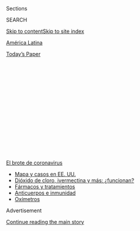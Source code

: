 <div id="app">

<div>

<div>

<div>

<div class="NYTAppHideMasthead css-1q2w90k e1suatyy0">

<div class="section css-ui9rw0 e1suatyy2">

<div class="css-eph4ug er09x8g0">

<div class="css-6n7j50">

</div>

<span class="css-1dv1kvn">Sections</span>

<div class="css-10488qs">

<span class="css-1dv1kvn">SEARCH</span>

</div>

[Skip to content](#site-content)[Skip to site index](#site-index)

</div>

<div id="masthead-section-label" class="css-1wr3we4 eaxe0e00">

[América
Latina](https://www.nytimes.com/es/section/america-latina)

</div>

<div class="css-10698na e1huz5gh0">

</div>

</div>

<div id="masthead-bar-one" class="section hasLinks css-15hmgas e1csuq9d3">

<div class="css-uqyvli e1csuq9d0">

</div>

<div class="css-1uqjmks e1csuq9d1">

</div>

<div class="css-9e9ivx">

[](https://myaccount.nytimes.com/auth/login?response_type=cookie&client_id=vi)

</div>

<div class="css-1bvtpon e1csuq9d2">

[Today’s
Paper](https://www.nytimes.com/section/todayspaper)

</div>

</div>

</div>

</div>

<div data-aria-hidden="false">

<div id="site-content" data-role="main">

<div>

<div class="css-1aor85t" style="opacity:0.000000001;z-index:-1;visibility:hidden">

<div class="css-1hqnpie">

<div class="css-epjblv">

<span class="css-17xtcya">[América
Latina](/es/section/america-latina)</span><span class="css-x15j1o">|</span><span class="css-fwqvlz">Menos
sexo, más audiencia: la pandemia reanima a las telenovelas
mexicanas</span>

</div>

<div class="css-k008qs">

<div class="css-1iwv8en">

<span class="css-18z7m18"></span>

<div>

</div>

</div>

<span class="css-1n6z4y">https://nyti.ms/2Xhtz4s</span>

<div class="css-1705lsu">

<div class="css-4xjgmj">

<div class="css-4skfbu" data-role="toolbar" data-aria-label="Social Media Share buttons, Save button, and Comments Panel with current comment count" data-testid="share-tools">

  - 
  - 
  - 
  - 
    
    <div class="css-6n7j50">
    
    </div>

  - 
  - 

</div>

</div>

</div>

</div>

</div>

</div>

<div id="NYT_TOP_BANNER_REGION" class="css-13pd83m">

<div>

<div id="styln-prism-menu-1594831588949" class="section interactive-content interactive-size-medium css-1edisqu">

<div class="css-17ih8de interactive-body">

<div id="scroll-container" class="css-1gj85ro">

[<span class="styln-title-wrap"><span class="css-1pje3qr">El brote
de</span><span class="css-1pje3qr">
coronavirus</span></span>](https://www.nytimes.com/es/spotlight/coronavirus?action=click&pgtype=Article&state=default&region=TOP_BANNER&context=storylines_menu)

  - [Mapa y casos en EE.
    UU.](https://www.nytimes.com/es/interactive/2020/espanol/mundo/coronavirus-en-estados-unidos.html?action=click&pgtype=Article&state=default&region=TOP_BANNER&context=storylines_menu)
  - [Dióxido de cloro, ivermectina y más:
    ¿funcionan?](https://www.nytimes.com/es/2020/07/23/espanol/america-latina/bolivia-cloro-coronavirus-ivermectina.html?action=click&pgtype=Article&state=default&region=TOP_BANNER&context=storylines_menu)
  - [Fármacos y
    tratamientos](https://www.nytimes.com/es/interactive/2020/science/coronavirus-tratamientos-curas.html?action=click&pgtype=Article&state=default&region=TOP_BANNER&context=storylines_menu)
  - [Anticuerpos e
    inmunidad](https://www.nytimes.com/es/2020/07/28/espanol/ciencia-y-tecnologia/anticuerpos-coronavirus-inmunidad.html?action=click&pgtype=Article&state=default&region=TOP_BANNER&context=storylines_menu)
  - [Oxímetros](https://www.nytimes.com/es/2020/04/29/espanol/estilos-de-vida/oximetro-para-que-sirve.html?action=click&pgtype=Article&state=default&region=TOP_BANNER&context=storylines_menu)

</div>

</div>

</div>

</div>

</div>

<div id="top-wrapper" class="css-1sy8kpn">

<div id="top-slug" class="css-l9onyx">

Advertisement

</div>

[Continue reading the main
story](#after-top)

<div class="ad top-wrapper" style="text-align:center;height:100%;display:block;min-height:250px">

<div id="top" class="place-ad" data-position="top" data-size-key="top">

</div>

</div>

<div id="after-top">

</div>

</div>

<div>

<div id="sponsor-wrapper" class="css-1hyfx7x">

<div id="sponsor-slug" class="css-19vbshk">

Supported by

</div>

[Continue reading the main
story](#after-sponsor)

<div id="sponsor" class="ad sponsor-wrapper" style="text-align:center;height:100%;display:block">

</div>

<div id="after-sponsor">

</div>

</div>

<div class="css-186x18t">

</div>

<div class="css-1vkm6nb ehdk2mb0">

# Menos sexo, más audiencia: la pandemia reanima a las telenovelas mexicanas

</div>

Desdeñados por ser muy anticuados para competir con las series
transmitidas por internet, los melodramas televisivos recuperan a un
público ansioso que busca entretenimiento familiar y reconfortante en
tiempos de incertidumbre.

<div class="css-79elbk" data-testid="photoviewer-wrapper">

<div class="css-z3e15g" data-testid="photoviewer-wrapper-hidden">

</div>

<div class="css-1a48zt4 ehw59r15" data-testid="photoviewer-children">

![<span class="css-16f3y1r e13ogyst0" data-aria-hidden="true">En México,
Televisa ha seguido rodando telenovelas durante la
pandemia</span><span class="css-cnj6d5 e1z0qqy90" itemprop="copyrightHolder"><span class="css-1ly73wi e1tej78p0">Credit...</span><span><span>Meghan
Dhaliwal para The New York
Times</span></span></span>](https://static01.nyt.com/images/2020/07/23/world/00mexico-melodrama-ES-00/merlin_173965713_f45fb63a-5152-433a-b9e9-4cfa786e4780-articleLarge.jpg?quality=75&auto=webp&disable=upscale)

</div>

</div>

<div class="css-18e8msd">

<div class="css-vp77d3 epjyd6m0">

<div class="css-hus3qt ey68jwv0" data-aria-hidden="true">

[![Natalie
Kitroeff](https://static01.nyt.com/images/2019/03/01/multimedia/author-natalie-kitroeff/author-natalie-kitroeff-thumbLarge.png
"Natalie Kitroeff")](https://www.nytimes.com/by/natalie-kitroeff)

</div>

<div class="css-1baulvz">

Por [<span class="css-1baulvz last-byline" itemprop="name">Natalie
Kitroeff</span>](https://www.nytimes.com/by/natalie-kitroeff)

</div>

</div>

  - 2 de agosto de
    2020

  - 
    
    <div class="css-4xjgmj">
    
    <div class="css-d8bdto" data-role="toolbar" data-aria-label="Social Media Share buttons, Save button, and Comments Panel with current comment count" data-testid="share-tools">
    
      - 
      - 
      - 
      - 
        
        <div class="css-6n7j50">
        
        </div>
    
      - 
      - 
    
    </div>
    
    </div>

</div>

<div class="css-mdjrty">

[Read in
English](https://www.nytimes.com/2020/08/02/world/americas/mexico-tv-virus-telenovela.html "Read in English")

</div>

</div>

<div class="section meteredContent css-1r7ky0e" name="articleBody" itemprop="articleBody">

<div class="css-1fanzo5 StoryBodyCompanionColumn">

<div class="css-53u6y8">

[Regístrate para recibir nuestro
boletín](https://www.nytimes.com/newsletters/el-times) con lo mejor de
The New York Times.

-----

CIUDAD DE MÉXICO — El romance de México con el melodrama había
terminado.

Después de décadas de reinado supremo en los horarios de máxima
audiencia, las icónicas telenovelas del país perdían espectadores. Los
ejecutivos de la industria las declararon obsoletas, demasiado cursis y
simplistas para competir con programas más complejos y de mayor
presupuesto.

Ahora, gracias a la pandemia, la telenovela arrasa de nuevo.

Confinados en sus hogares, millones de mexicanos han dedicado sus noches
a los melodramas tradicionales y otros clásicos kitsch, y han encontrado
en los rostros familiares y en la garantía de los finales felices un
bálsamo para las ansiedades surgidas de una crisis de salud [que ha
dejado al menos 43.000
muertos](https://www.nytimes.com/es/interactive/2020/espanol/america-latina/coronavirus-en-mexico.html)
y millones de
[desempleados](https://www.nytimes.com/es/2020/06/08/espanol/america-latina/mexico-amlo-deuda-coronavirus.html).

“No hay miedo ni horror ni miseria”, dijo Enrique Millán, de 75 años,
sobre las telenovelas que se adueñaron de toda su atención después de
que la pandemia colocó al fútbol en pausa. “Puedo imaginar lo que va a
pasar al final de cada episodio. No hay estrés”.

</div>

</div>

<div class="css-79elbk" data-testid="photoviewer-wrapper">

<div class="css-z3e15g" data-testid="photoviewer-wrapper-hidden">

</div>

<div class="css-1a48zt4 ehw59r15" data-testid="photoviewer-children">

![<span class="css-16f3y1r e13ogyst0" data-aria-hidden="true">Después de
que se canceló la temporada de futbol Enrique Millán ha empezado a ver
las telenovelas
nocturnas.</span><span class="css-cnj6d5 e1z0qqy90" itemprop="copyrightHolder"><span class="css-1ly73wi e1tej78p0">Credit...</span><span>Meghan
Dhaliwal para The New York
Times</span></span>](https://static01.nyt.com/images/2020/07/28/world/00mexico-melodrama-ES-01/merlin_174535812_5c6ee301-bd88-4ec0-b4dc-48a5b3416a9a-articleLarge.jpg?quality=75&auto=webp&disable=upscale)

</div>

</div>

<div class="css-1fanzo5 StoryBodyCompanionColumn">

<div class="css-53u6y8">

Los índices de audiencia para estos programas se han disparado en los
últimos meses, reviviendo un género que moldeó a generaciones y se
convirtió en una de las exportaciones culturales más importantes del
país.

</div>

</div>

<div class="css-1fanzo5 StoryBodyCompanionColumn">

<div class="css-53u6y8">

El inicio de una recesión económica mundial ha hecho que este tipo de
programas sean más atractivos por definición. Las telenovelas se emiten
por señal abierta, lo que las hace más accesibles para la familia
mexicana promedio que Netflix o los canales de cable premium.

Pero su atractivo también emana de un estilo particular de narración sin
complicaciones que alivia el aburrimiento de la vida en cuarentena al
tiempo que calma los temores y brinda la intimidad emocional que las
interacciones diarias han perdido con el virus.

“Prendo la televisión, el tiempo pasa y no sientes que no estás haciendo
nada”, dijo Minerva Becerril, quien ve telenovelas y otros melodramas
todas las noches con su madre de 90 años en su casa en las afueras de
Ciudad de México. “Es un rato de calma y ves escenas de amor, algo que
me gusta porque soy romántica”.

Durante la pandemia, Becerril comenzaba sus tardes con *Te doy la vida*,
una telenovela que presenta un triángulo amoroso, y luego pasa a *La
rosa de Guadalupe*, un drama con matices religiosos. A veces ve
*Destilando amor*, pero no le gusta *Rubí*, una nueva versión de la
telenovela de 2004 basada en una historieta de finales de los años 60.
“La versión de la revista era mejor”, dijo.

</div>

</div>

<div class="css-1fanzo5 StoryBodyCompanionColumn">

<div class="css-53u6y8">

El resurgimiento de los melodramas en México ha sido una bendición para
Televisa, el otrora monopolio mediático que en años recientes se ha
visto afectado por los servicios de transmisión en continuo y otros
competidores.

</div>

</div>

<div class="css-79elbk" data-testid="photoviewer-wrapper">

<div class="css-z3e15g" data-testid="photoviewer-wrapper-hidden">

</div>

<div class="css-1a48zt4 ehw59r15" data-testid="photoviewer-children">

<div class="css-1xdhyk6 erfvjey0">

<span class="css-1ly73wi e1tej78p0">Image</span>

<div class="css-zjzyr8">

<div data-testid="lazyimage-container" style="height:257.77777777777777px">

</div>

</div>

</div>

<span class="css-16f3y1r e13ogyst0" data-aria-hidden="true">Imágenes de
las estrellas de Televisa en la pared de  las oficinas de la producción.
Una línea amarilla ayuda a recordar el distanciamiento
social. </span><span class="css-cnj6d5 e1z0qqy90" itemprop="copyrightHolder"><span class="css-1ly73wi e1tej78p0">Credit...</span><span>Meghan
Dhaliwal para The New York Times</span></span>

</div>

</div>

<div class="css-1fanzo5 StoryBodyCompanionColumn">

<div class="css-53u6y8">

Durante el segundo trimestre de este año, 6,6 millones de personas
vieron cada noche el canal insignia de Televisa durante el horario
estelar, cuando se transmiten las telenovelas y otros melodramas.
Durante el mismo período en 2019, según la cadena, fueron cinco
millones. Los índices de audiencia para el canal aumentaron dos veces
más que la audiencia general de televisión en México de mayo a junio.

Según los índices de audiencia de Nielsen, Televisa estima que más de
diez millones de personas vieron el final de *Te doy la vida*, que se
emitió a principios de este mes, con lo que se convirtió en el episodio
de telenovela más visto de la cadena desde 2016.

</div>

</div>

<div>

</div>

<div class="css-1fanzo5 StoryBodyCompanionColumn">

<div class="css-53u6y8">

“De repente, los índices de audiencia subieron”, dijo Isaac Lee,
exejecutivo de Televisa y Univisión. “Nadie sabe si es un momento, un
coletazo, una tendencia o si la telenovela ha vuelto”.

Cuando Lee se convirtió en director de contenidos de Televisa en 2017,
la cadena estaba en crisis. Desde hacía décadas, los ingresos de los
mexicanos habían ido en aumento y el acceso a internet se extendía por
todo el país, lo que alejó a la gente de los clásicos melodramas que
fueron el pan de cada día de Televisa durante medio siglo.

</div>

</div>

<div class="css-1fanzo5 StoryBodyCompanionColumn">

<div class="css-53u6y8">

Los ejecutivos de la industria querían más acción, más violencia y
mayores presupuestos, ingredientes que parecían explicar el éxito de los
dramas sobre narcotraficantes en Telemundo y series como *Narcos* en
Netflix.

Lee comenzó a mirar sin parar toda esa programación y pronto se dio
cuenta de lo que debería haber sido obvio: él no era el público
objetivo. Y tampoco lo eran los otros ejecutivos de la compañía que
habían tomado decisiones sobre los programas.

“Decidí no mirar el contenido”, dijo, “porque sabía que lo
arruinaría”.

</div>

</div>

<div class="css-79elbk" data-testid="photoviewer-wrapper">

<div class="css-z3e15g" data-testid="photoviewer-wrapper-hidden">

</div>

<div class="css-1a48zt4 ehw59r15" data-testid="photoviewer-children">

<div class="css-1xdhyk6 erfvjey0">

<span class="css-1ly73wi e1tej78p0">Image</span>

<div class="css-zjzyr8">

<div data-testid="lazyimage-container" style="height:257.77777777777777px">

</div>

</div>

</div>

<span class="css-16f3y1r e13ogyst0" data-aria-hidden="true">Minerva
Becerril, izquierda, ve telenovelas con su madre Gorgonia Becerril
Rocha, porque ofrecen “un rato de
calma”</span><span class="css-cnj6d5 e1z0qqy90" itemprop="copyrightHolder"><span class="css-1ly73wi e1tej78p0">Credit...</span><span>Meghan
Dhaliwal para The New York Times</span></span>

</div>

</div>

<div class="css-1fanzo5 StoryBodyCompanionColumn">

<div class="css-53u6y8">

Después de muchas conversaciones con los espectadores, quedó claro que
el melodrama solo necesitaba un cambio de imagen, dijo. Televisa comenzó
a modernizar sus telenovelas, atenuando las bofetadas y los barítonos
operísticos en favor de personajes que hablaban en voz normal sobre
problemas reales.

Su apuesta fue *La rosa de Guadalupe*, un drama de Televisa que tenía
una década y había sido subestimado durante mucho tiempo por los propios
ejecutivos de la cadena.

*La rosa de Guadalupe* no es una telenovela con personajes y conflictos
establecidos, pero es el pináculo del melodrama. Cada episodio de una
hora cuenta una historia independiente que siempre sigue el mismo arco:
alguien enfrenta un problema y reza para pedir la ayuda de la Virgen de
Guadalupe. Aparece una rosa blanca, un viento santo sopla sobre sus
rostros y pronto sus problemas han terminado.

Lo que el programa tenía que le faltaba a las telenovelas de la cadena
era actualidad cultural. Los temas que aborda *La rosa de Guadalupe* a
menudo se inspiran en los titulares, como el episodio dedicado a una
familia separada por la deportación de Estados Unidos, o aquel sobre los
adolescentes que consumían alcohol [vertiéndolo sobre sus globos
oculares](https://www.ncbi.nlm.nih.gov/pmc/articles/PMC4009175/), una
broma peligrosa que circulaba en las redes sociales.

</div>

</div>

<div class="css-1fanzo5 StoryBodyCompanionColumn">

<div class="css-53u6y8">

El drama también ha atraído a una sorprendente cantidad de seguidores
entre los jóvenes mexicanos, aunque muchos juran que, a diferencia de
sus abuelas, lo sintonizan de forma irónica, para burlarse de sus tramas
exageradas. Tik Tok, Twitter y YouTube están llenos de memes y videos
que ridiculizan el programa.

</div>

</div>

<div class="css-79elbk" data-testid="photoviewer-wrapper">

<div class="css-z3e15g" data-testid="photoviewer-wrapper-hidden">

</div>

<div class="css-1a48zt4 ehw59r15" data-testid="photoviewer-children">

<div class="css-1xdhyk6 erfvjey0">

<span class="css-1ly73wi e1tej78p0">Image</span>

<div class="css-zjzyr8">

<div data-testid="lazyimage-container" style="height:290px">

</div>

</div>

</div>

<span class="css-16f3y1r e13ogyst0" data-aria-hidden="true">Una escena
de “La rosa de Guadalupe” en la que un personaje lucha por reunirse con
su familia después de que lo deportan de Estados
Unidos. </span><span class="css-cnj6d5 e1z0qqy90" itemprop="copyrightHolder"><span class="css-1ly73wi e1tej78p0">Credit...</span><span>Televisa</span></span>

</div>

</div>

<div class="css-1fanzo5 StoryBodyCompanionColumn">

<div class="css-53u6y8">

“Lo consideramos como absurdo”, dijo Héctor Ortega, de 22 años, creador
de la cuenta de Twitter ‘Out of Context Rosa’, donde publica videos
breves de los momentos más exagerados de la teleserie. “Si ni siquiera
veo el programa. Vi como todos los memes y el impacto que tiene sobre
generaciones como la mía, que no son precisamente su *target market*”.

Por supuesto, muchos de los que lo critican resultan ser espectadores
leales del programa. *La rosa de Guadalupe* ha visto un gran crecimiento
en su audiencia más joven en los últimos meses, especialmente entre los
televidentes masculinos de 13 a 31 años, cuyas cifras han aumentado en
aproximadamente un 40 por ciento en comparación con el año pasado.

No está claro, ni siquiera para los ejecutivos de Televisa, si el éxito
puede seguir después de una pandemia que ha eliminado las muestras
físicas de afecto de ese deporte de contacto que es una telenovela.

“No hay besos, no hay abrazos, no hay apapachos y escenas de cama”, dijo
Miguel Ángel Herros, productor ejecutivo de *La rosa de Guadalupe.*

Cualquier contacto es “manos solamente y las charlas normalmente máximo
esta distancia”, dijo, y señaló los casi tres metros entre su escritorio
y su asistente.

</div>

</div>

<div class="css-1fanzo5 StoryBodyCompanionColumn">

<div class="css-53u6y8">

Herros, de 80 años, ahora filma en períodos más cortos, en locaciones
que permiten mantener un amplio espacio para su equipo. A los actores se
les toma la temperatura cuando llegan al plató y ensayan con cubrebocas
y protectores faciales. Y la cadena ya tuvo que enviar a cuarentena a
una actriz, de la telenovela *Te doy la vida*, después de que dio
positivo por
coronavirus.

</div>

</div>

<div class="css-79elbk" data-testid="photoviewer-wrapper">

<div class="css-z3e15g" data-testid="photoviewer-wrapper-hidden">

</div>

<div class="css-1a48zt4 ehw59r15" data-testid="photoviewer-children">

<div class="css-1xdhyk6 erfvjey0">

<span class="css-1ly73wi e1tej78p0">Image</span>

<div class="css-zjzyr8">

<div data-testid="lazyimage-container" style="height:257.77777777777777px">

</div>

</div>

</div>

<span class="css-16f3y1r e13ogyst0" data-aria-hidden="true">Miguel Ángel
Herros, productor ejecutivo de “La rosa de
Guadalupe”.</span><span class="css-cnj6d5 e1z0qqy90" itemprop="copyrightHolder"><span class="css-1ly73wi e1tej78p0">Credit...</span><span>Meghan
Dhaliwal para The New York Times</span></span>

</div>

</div>

<div class="css-1fanzo5 StoryBodyCompanionColumn">

<div class="css-53u6y8">

Pero Herros no ve a la epidemia como una amenaza. *La rosa de Guadalupe*
dejó de filmar solo brevemente durante la pandemia, por orden del
gobierno de la ciudad, pero rápidamente reanudó actividades.

“Yo vengo todos los días a la oficina”, dijo Herros, sentado en una
oficina adornada con iconografía religiosa en medio de la amplia sede de
Televisa en San Ángel, justo al sur del centro de Ciudad de México. “No
hemos parado desde el mes de marzo”.

Por el momento, al menos,Televisa tiene algunas ventajas sobre los
servicios de transmisión en continuo en México. La cadena tiene
contratos a largo plazo con actores y equipos que pueden mantenerse en
entornos estrictamente controlados para contener la propagación del
virus.

Y cuando se trata de ofrecer alimentos reconfortantes a una audiencia
angustiada, el melodrama anticuado de toda la vida no tiene rival.

“A diferencia de Netflix, le damos certeza a la gente”, dijo Carlos
Mercado, creador del programa y su guionista principal. “Con *La rosa de
Guadalupe* tú tienes la certeza de lo que vas a ver, incluso para
burlarse”.

</div>

</div>

<div>

</div>

<div class="css-1fanzo5 StoryBodyCompanionColumn">

<div class="css-53u6y8">

-----

</div>

</div>

</div>

<div>

</div>

<div>

</div>

<div>

</div>

<div>

<div id="bottom-wrapper" class="css-1ede5it">

<div id="bottom-slug" class="css-l9onyx">

Advertisement

</div>

[Continue reading the main
story](#after-bottom)

<div id="bottom" class="ad bottom-wrapper" style="text-align:center;height:100%;display:block;min-height:90px">

</div>

<div id="after-bottom">

</div>

</div>

</div>

</div>

</div>

## Site Index

<div>

</div>

## Site Information Navigation

  - [© <span>2020</span> <span>The New York Times
    Company</span>](https://help.nytimes.com/hc/en-us/articles/115014792127-Copyright-notice)

<!-- end list -->

  - [NYTCo](https://www.nytco.com/)
  - [Contact
    Us](https://help.nytimes.com/hc/en-us/articles/115015385887-Contact-Us)
  - [Work with us](https://www.nytco.com/careers/)
  - [Advertise](https://nytmediakit.com/)
  - [T Brand Studio](http://www.tbrandstudio.com/)
  - [Your Ad
    Choices](https://www.nytimes.com/privacy/cookie-policy#how-do-i-manage-trackers)
  - [Privacy](https://www.nytimes.com/privacy)
  - [Terms of
    Service](https://help.nytimes.com/hc/en-us/articles/115014893428-Terms-of-service)
  - [Terms of
    Sale](https://help.nytimes.com/hc/en-us/articles/115014893968-Terms-of-sale)
  - [Site
    Map](https://spiderbites.nytimes.com)
  - [Help](https://help.nytimes.com/hc/en-us)
  - [Subscriptions](https://www.nytimes.com/subscription?campaignId=37WXW)

</div>

</div>

</div>

</div>

